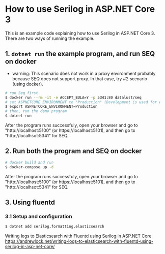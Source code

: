# How to use Serilog in ASP.NET Core 3

This is an example code explaining how to use Serilog in ASP.NET Core 3.
There are two ways of running the example.

## 1. `dotnet run` the example program, and run SEQ on docker

* warning: This scenario does not work in a proxy environment probably because SEQ does not support proxy.
In that case, try #2 scenario (using docker).

```bash
# run Seq first.
$ docker run --rm -it -e ACCEPT_EULA=Y -p 5341:80 datalust/seq
# set ASPNETCORE_ENVIRONMENT to "Production" (Development is used for docker configuration)
$ export ASPNETCORE_ENVIRONMENT=Production
# then, run the demo program
$ dotnet run
```

After the program runs successfuly, open your browser and go to "http://localhost:5100" (or https://localhost:5101), and then go to "http://localhsot:5341" for SEQ.

## 2. Run both the program and SEQ on docker

```bash
# docker build and run
$ docker-compose up -d
```

After the program runs successfuly, open your browser and go to "http://localhost:5100" (or https://localhost:5101), and then go to "http://localhsot:5341" for SEQ.

## 3. Using fluentd

### 3.1 Setup and configuration

```bash
$ dotnet add serilog.formatting.elasticsearch
```

Writing logs to Elasticsearch with Fluentd using Serilog in ASP.NET Core
https://andrewlock.net/writing-logs-to-elasticsearch-with-fluentd-using-serilog-in-asp-net-core/

